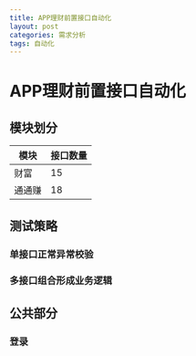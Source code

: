 ```yaml
---
title: APP理财前置接口自动化
layout: post
categories: 需求分析
tags: 自动化
---
```


# APP理财前置接口自动化
## 模块划分
模块      	 | 接口数量 
------------- |-------------
财富      	 | 15
通通赚    	 | 18

## 测试策略
### 单接口正常异常校验
### 多接口组合形成业务逻辑
## 公共部分
### 登录